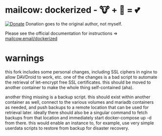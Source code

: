 # mailcow: dockerized - 🐮 + 🐋 = 💕

[![Donate](https://img.shields.io/badge/Donate-PayPal-green.svg)](https://www.paypal.com/cgi-bin/webscr?cmd=_s-xclick&hosted_button_id=JWBSYHF4SMC68)
Donation goes to the original author, not myself.

Please see the official documentation for instructions => [mailcow.email/dockerized](https://mailcow.email/dockerized)

# warnings

this fork includes some personal changes, including SSL ciphers in nginx to allow DAVDroid to work, etc. one of the changes is a bad script to automate the retrieval of let-encrypt free SSL certificates. this should be moved to another container to make the whole thing self-contained (aha).

another thing missing is a backup script. this should exist within another container as well, connect to the various volumes and mariadb containers as needed, and push backups to a remote location that can be used for retrieval later. ideally there should also be a singular command to fetch backups from that location and immediately start docker-compose up -d from there. this would enable an instance to, for example, use very simple userdata scripts to restore from backup for disaster recovery.
